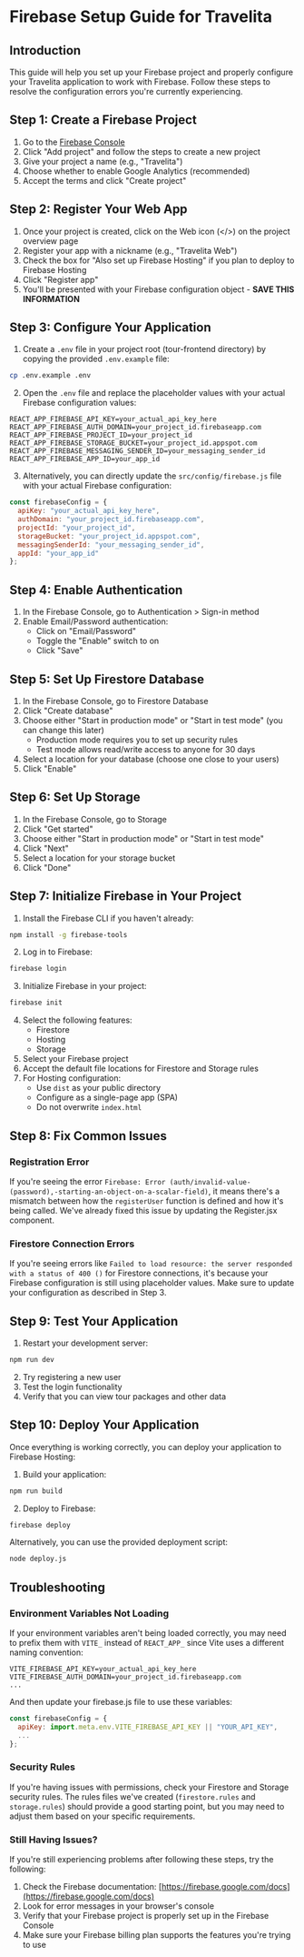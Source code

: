 # Firebase Setup Guide for Travelita

## Introduction

This guide will help you set up your Firebase project and properly configure your Travelita application to work with Firebase. Follow these steps to resolve the configuration errors you're currently experiencing.

## Step 1: Create a Firebase Project

1. Go to the [Firebase Console](https://console.firebase.google.com/)
2. Click "Add project" and follow the steps to create a new project
3. Give your project a name (e.g., "Travelita")
4. Choose whether to enable Google Analytics (recommended)
5. Accept the terms and click "Create project"

## Step 2: Register Your Web App

1. Once your project is created, click on the Web icon (</>) on the project overview page
2. Register your app with a nickname (e.g., "Travelita Web")
3. Check the box for "Also set up Firebase Hosting" if you plan to deploy to Firebase Hosting
4. Click "Register app"
5. You'll be presented with your Firebase configuration object - **SAVE THIS INFORMATION**

## Step 3: Configure Your Application

1. Create a `.env` file in your project root (tour-frontend directory) by copying the provided `.env.example` file:

```bash
cp .env.example .env
```

2. Open the `.env` file and replace the placeholder values with your actual Firebase configuration values:

```
REACT_APP_FIREBASE_API_KEY=your_actual_api_key_here
REACT_APP_FIREBASE_AUTH_DOMAIN=your_project_id.firebaseapp.com
REACT_APP_FIREBASE_PROJECT_ID=your_project_id
REACT_APP_FIREBASE_STORAGE_BUCKET=your_project_id.appspot.com
REACT_APP_FIREBASE_MESSAGING_SENDER_ID=your_messaging_sender_id
REACT_APP_FIREBASE_APP_ID=your_app_id
```

3. Alternatively, you can directly update the `src/config/firebase.js` file with your actual Firebase configuration:

```javascript
const firebaseConfig = {
  apiKey: "your_actual_api_key_here",
  authDomain: "your_project_id.firebaseapp.com",
  projectId: "your_project_id",
  storageBucket: "your_project_id.appspot.com",
  messagingSenderId: "your_messaging_sender_id",
  appId: "your_app_id"
};
```

## Step 4: Enable Authentication

1. In the Firebase Console, go to Authentication > Sign-in method
2. Enable Email/Password authentication:
   - Click on "Email/Password"
   - Toggle the "Enable" switch to on
   - Click "Save"

## Step 5: Set Up Firestore Database

1. In the Firebase Console, go to Firestore Database
2. Click "Create database"
3. Choose either "Start in production mode" or "Start in test mode" (you can change this later)
   - Production mode requires you to set up security rules
   - Test mode allows read/write access to anyone for 30 days
4. Select a location for your database (choose one close to your users)
5. Click "Enable"

## Step 6: Set Up Storage

1. In the Firebase Console, go to Storage
2. Click "Get started"
3. Choose either "Start in production mode" or "Start in test mode"
4. Click "Next"
5. Select a location for your storage bucket
6. Click "Done"

## Step 7: Initialize Firebase in Your Project

1. Install the Firebase CLI if you haven't already:

```bash
npm install -g firebase-tools
```

2. Log in to Firebase:

```bash
firebase login
```

3. Initialize Firebase in your project:

```bash
firebase init
```

4. Select the following features:
   - Firestore
   - Hosting
   - Storage
5. Select your Firebase project
6. Accept the default file locations for Firestore and Storage rules
7. For Hosting configuration:
   - Use `dist` as your public directory
   - Configure as a single-page app (SPA)
   - Do not overwrite `index.html`

## Step 8: Fix Common Issues

### Registration Error

If you're seeing the error `Firebase: Error (auth/invalid-value-(password),-starting-an-object-on-a-scalar-field)`, it means there's a mismatch between how the `registerUser` function is defined and how it's being called. We've already fixed this issue by updating the Register.jsx component.

### Firestore Connection Errors

If you're seeing errors like `Failed to load resource: the server responded with a status of 400 ()` for Firestore connections, it's because your Firebase configuration is still using placeholder values. Make sure to update your configuration as described in Step 3.

## Step 9: Test Your Application

1. Restart your development server:

```bash
npm run dev
```

2. Try registering a new user
3. Test the login functionality
4. Verify that you can view tour packages and other data

## Step 10: Deploy Your Application

Once everything is working correctly, you can deploy your application to Firebase Hosting:

1. Build your application:

```bash
npm run build
```

2. Deploy to Firebase:

```bash
firebase deploy
```

Alternatively, you can use the provided deployment script:

```bash
node deploy.js
```

## Troubleshooting

### Environment Variables Not Loading

If your environment variables aren't being loaded correctly, you may need to prefix them with `VITE_` instead of `REACT_APP_` since Vite uses a different naming convention:

```
VITE_FIREBASE_API_KEY=your_actual_api_key_here
VITE_FIREBASE_AUTH_DOMAIN=your_project_id.firebaseapp.com
...
```

And then update your firebase.js file to use these variables:

```javascript
const firebaseConfig = {
  apiKey: import.meta.env.VITE_FIREBASE_API_KEY || "YOUR_API_KEY",
  ...
};
```

### Security Rules

If you're having issues with permissions, check your Firestore and Storage security rules. The rules files we've created (`firestore.rules` and `storage.rules`) should provide a good starting point, but you may need to adjust them based on your specific requirements.

### Still Having Issues?

If you're still experiencing problems after following these steps, try the following:

1. Check the Firebase documentation: [https://firebase.google.com/docs](https://firebase.google.com/docs)
2. Look for error messages in your browser's console
3. Verify that your Firebase project is properly set up in the Firebase Console
4. Make sure your Firebase billing plan supports the features you're trying to use
